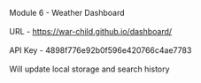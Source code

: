 Module 6 - Weather Dashboard<br>
<br>
URL - https://war-child.github.io/dashboard/ <br>
<br>
API Key - 4898f776e92b0f596e420766c4ae7783 <br>
<br>
Will update local storage and search history<br>
